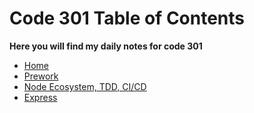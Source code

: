 # Code 301 Table of Contents

 **Here you will find my daily notes for code 301**

- [Home](/README.md)
- [Prework](reading401-prework.md)
- [Node Ecosystem, TDD, CI/CD](reading401-01.md)
- [Express](reading401-02.md)
